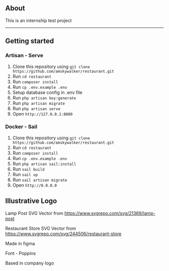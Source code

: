 ## About
This is an internship test project
<hr>

## Getting started
### Artisan - Serve
1. Clone this repository using `git clone https://github.com/amskywalker/restaurant.git`
2. Run `cd restaurant`
3. Run `composer install`
4. Run `cp .env.example .env`
5. Setup database config in .env file
6. Run `php artisan key:generate`
7. Run `php artisan migrate`
8. Run `php artisan serve`
9. Open `http://127.0.0.1:8000`

### Docker - Sail
1. Clone this repository using `git clone https://github.com/amskywalker/restaurant.git`
2. Run `cd restaurant`
3. Run `composer install`
4. Run `cp .env.example .env`
5. Run `php artisan sail:install`
6. Run `sail build`
7. Run `sail up`
8. Run `sail artisan migrate`
9. Open `http://0.0.0.0`


## Illustrative Logo

Lamp Post SVG Vector from https://www.svgrepo.com/svg/21369/lamp-post

Restaurant Store SVG Vector from https://www.svgrepo.com/svg/244506/restaurant-store

Made in figma

Font - Poppins

Based in company logo
